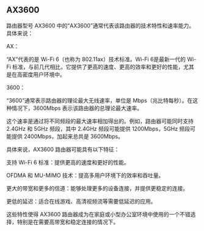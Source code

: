 ## AX3600

路由器型号 AX3600 中的“AX3600”通常代表该路由器的技术特性和速率能力。具体来说：

AX：

“AX”代表的是 Wi-Fi 6（也称为 802.11ax）技术标准。Wi-Fi 6是最新一代的 Wi-Fi 标准，与前几代相比，它提供了更高的速度、更高的效率和更好的性能，尤其是在高密度用户环境中。

3600：

“3600”通常表示路由器的理论最大无线速率，单位是 Mbps（兆比特每秒）。在这种情况下，3600Mbps 表示该路由器的总理论最大速率。

这个速率是通过将不同频段的最大速率相加得出的。例如，路由器可能同时支持 2.4GHz 和 5GHz 频段，其中 2.4GHz 频段可能提供 1200Mbps，5GHz 频段可能提供 2400Mbps，加起来总共是 3600Mbps。

具体来说，AX3600 路由器可能具有以下特征：

支持 Wi-Fi 6 标准：提供更高的速度和更好的性能。

OFDMA 和 MU-MIMO 技术：提高多用户环境下的效率和吞吐量。

更大的带宽和更多的信道：能够处理更多的设备连接，并提供更稳定的连接。

更低的延迟：适合在线游戏、高清视频流等需要低延迟的应用。

这些特性使得 AX3600 路由器成为在家庭或小型办公室环境中使用的一个不错选择，特别是在需要高带宽和稳定连接的情况下。